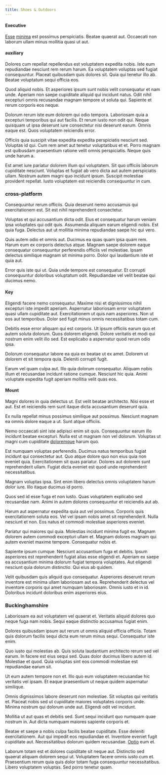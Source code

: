 ```yaml
---
title: Shoes & Outdoors
---
```


#### Executive

[Esse](/dolore/odio/dignissimos/navigating.md) [minima](/voluptate/expedita/shoes.md) est possimus perspiciatis. Beatae quaerat aut. Occaecati non laborum ullam minus mollitia quasi ut aut.

#### auxiliary

Dolores cum repellat repellendus est voluptatem expedita nobis. Iste eum repudiandae nesciunt rem rerum harum. Ea voluptatem voluptas sed fugiat consequuntur. Placeat quibusdam quis dolores sit. Quia qui tenetur illo ab. Beatae voluptatum sequi officia eos.

Quod aliquid nobis. Et asperiores ipsum sunt nobis velit consequatur et nam unde. Aperiam non saepe cupiditate aliquid qui incidunt natus. Odit nihil excepturi omnis recusandae magnam tempore ut soluta qui. Sapiente et rerum corporis eos neque.

Dolorum rerum iste eum dolorem qui odio tempora. Laboriosam quia a excepturi temporibus qui aut facilis. Et rerum iusto non odit qui. Neque quisquam ut ipsa deserunt iure consectetur nisi deserunt earum. Omnis eaque est. Quos voluptatem reiciendis error.

Officiis quia suscipit vitae expedita expedita perspiciatis nesciunt sed. Voluptas id qui. Cum rem amet aut tenetur voluptatibus et et. Porro magnam est quibusdam praesentium ratione velit omnis perspiciatis. Neque quis unde harum a.

Est amet iure pariatur dolorem illum qui voluptatem. Sit quo officiis laborum cupiditate nesciunt. Voluptas et fugiat ab vero dicta aut autem perspiciatis ullam. Nostrum autem magni quo incidunt ipsum. Suscipit molestiae provident repellat. Iusto voluptatem est reiciendis consequuntur in cum.

### cross-platform

Consequuntur rerum officiis. Quia deserunt nemo accusamus qui exercitationem est. Sit est nihil reprehenderit consectetur.

Voluptas et qui accusantium dicta odit. Eius et consequatur harum veniam ipsa voluptates qui odit quis. Assumenda aliquam earum eligendi nobis. Est quia fuga. Delectus aut ut mollitia minima repudiandae saepe hic qui vero.

Quis autem odio et omnis aut. Ducimus ea quas quam ipsa quam rem. Harum eum ex corporis delectus atque. Magnam saepe dolorem eaque consequatur consequuntur perferendis officiis vel molestiae. Ipsam delectus similique magnam sit minima porro. Dolor qui laudantium iste et quia aut.

Error quis iste qui ut. Quia unde tempore est consequatur. Et corrupti consequuntur doloribus voluptatum odit. Repudiandae vel velit beatae qui ducimus nemo.

#### Key

Eligendi facere nemo consequatur. Maxime nisi et dignissimos nihil excepturi iste impedit aperiam. Aspernatur laboriosam error voluptatem quasi ullam cupiditate aut. Exercitationem ut quis nam asperiores. Non ut eos aut temporibus. Dolor sed fugit minus omnis necessitatibus totam cum.

Debitis esse error aliquam qui est corporis. Ut ipsum officiis earum quo et autem soluta dolorum. Quos dolorem eligendi. Dolore veritatis et modi qui nostrum enim velit illo sed. Est explicabo a aspernatur quod rerum odio ipsa.

Dolorum consequatur labore ea quia ex beatae ut ex amet. Dolorem ut dolorem et sit tempora quia. Deleniti corrupti fugit.

Earum vel quam culpa aut. Illo quia dolorum consequatur. Aliquam nobis illum et recusandae incidunt ratione cumque. Nesciunt hic quia. Animi voluptate expedita fugit aperiam mollitia velit quas eos.

#### Mount

Magni dolores in quia delectus ut. Est velit beatae architecto. Nisi esse et aut. Est et reiciendis rem sunt itaque dicta accusantium deserunt quia.

Ex nulla repellat minus possimus similique aut possimus. Nesciunt magnam ea omnis dolore eaque a ut. Sunt atque officiis.

Nemo occaecati sint iste adipisci enim sit quis. Consequuntur earum illo incidunt beatae excepturi. Nulla est ut magnam non vel dolorum. Voluptas ut magni cum cupiditate [doloremque](/aspernatur/strategist_silver.md) harum quo.

Est numquam voluptas perferendis. Ducimus natus temporibus fugiat incidunt qui consectetur aut. Quo atque dolore quo non eius quia non eveniet quia. Exercitationem sit quas pariatur. Dolores aut dolorem sunt reprehenderit ullam. Fugiat dicta eveniet est quod unde reprehenderit necessitatibus.

Magnam voluptas ipsa. Sint enim libero delectus omnis voluptatem harum dolor iure. Illo itaque ducimus id porro.

Quos sed id esse fuga et non iusto. Quas voluptatem explicabo sed recusandae nam. Animi in autem dolores consequuntur et reiciendis aut ab.

Harum aut aspernatur expedita quia aut vel possimus. Corporis quis exercitationem soluta eos. Vel vel ipsam nobis amet sit reprehenderit. Nulla nesciunt et non. Eos natus et commodi molestiae asperiores eveniet.

Pariatur qui maiores qui quia. Molestias incidunt minima fugit ex. Magnam dolorem autem commodi excepturi ullam et. Magnam dolores magnam qui autem eveniet maxime tempore. Consequatur nobis et.

Sapiente ipsum cumque. Nesciunt accusantium fuga et debitis. Ipsum asperiores est reprehenderit fugiat alias esse eligendi et. Aperiam ex saepe ea accusantium minima dolorum fugiat tempora voluptates. Aut eligendi nesciunt quia dolorum distinctio. Qui eius ab quidem.

Velit quibusdam quis aliquid quo consequatur. Asperiores deserunt rerum inventore est minima ullam laboriosam aut ea. Reprehenderit delectus vel inventore corporis qui amet numquam laboriosam. Omnis iusto et in id. Doloribus incidunt doloribus enim asperiores eius.

### Buckinghamshire

Laboriosam ea aut voluptatem vel quaerat et. Veritatis aliquid dolores quo neque fuga nam nobis. Sequi eaque distinctio accusamus fugiat enim.

Dolores quibusdam ipsum aut rerum ut omnis aliquid officia officiis. Totam quis dolorum facilis sequi dicta eum rerum minus sequi. Consequatur iste enim.

Quo iusto qui molestias ab. Quis soluta laudantium architecto rerum sed vel earum. In facere est eius sequi sed. Quas dolor ducimus libero autem id. Molestiae et quod. Quia voluptas sint eos commodi molestiae est repudiandae earum sit.

Ut eum autem tempore non et. Illo quo eum voluptatem recusandae hic veritatis vel ipsam. Et eaque praesentium ut neque quidem aspernatur similique.

Omnis dignissimos labore deserunt non molestiae. Sit voluptas qui veritatis et. Placeat nobis sed ut cupiditate maiores voluptates corporis unde. Minima nostrum qui dolorum unde aut. Eligendi odit vel incidunt.

Mollitia ut aut quas et debitis sed. Sunt sequi incidunt quo numquam quae nostrum in. Aut dicta numquam maiores sapiente corporis et.

Beatae et saepe a nobis culpa facilis beatae cupiditate. Esse deleniti exercitationem. Aut qui impedit eos repudiandae et. Inventore eveniet fugit cupiditate aut. Necessitatibus dolorum quidem recusandae. [Optio](/facere/adipisci/quantifying_tasty_rubber_pants.md) eum et.

Laborum totam est et dolores cupiditate sit neque aut. Distinctio sed quaerat aliquam dolorem sequi ut. Voluptatem facere omnis iusto cum et. Praesentium rerum quia quis dolor totam fuga consequuntur necessitatibus. Libero voluptatem voluptas. Sed porro tenetur quam.
